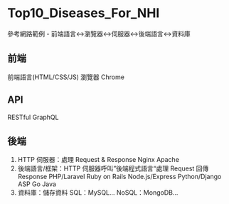 # Top10_Diseases_For_NHI

參考網路範例 - 前端語言<->瀏覽器<->伺服器<->後端語言<->資料庫

## 前端
前端語言(HTML/CSS/JS)
瀏覽器 Chrome

## API
RESTful
GraphQL

## 後端
1. HTTP 伺服器：處理 Request & Response
Nginx
Apache
2. 後端語言/框架：HTTP 伺服器呼叫”後端程式語言“處理 Request 回傳 Response
PHP/Laravel
Ruby on Rails
Node.js/Express
Python/Django
ASP
Go
Java
3.  資料庫：儲存資料
SQL：MySQL...
NoSQL：MongoDB...

